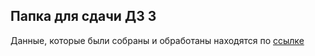 ## Папка для сдачи ДЗ 3
Данные, которые были собраны и обработаны находятся по [ссылке](https://drive.google.com/drive/folders/1GAg3hWeYxiJu3s4SCS6C_q0xfBmUGtVA?usp=sharing)
